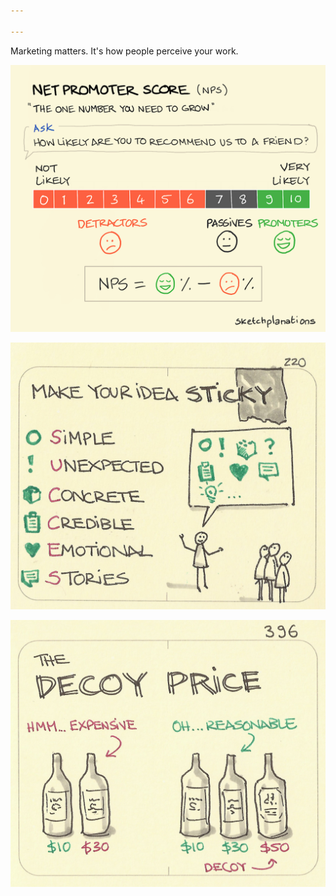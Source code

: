 ```yaml
---

---
```


Marketing matters. It's how people perceive your work. 

![](/static/img/net-promoter-score.png)

![](/static/img/sticky-ideas.jpeg)

![](/static/img/decoy-price.jpeg)
